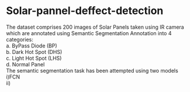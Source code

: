 # Solar-pannel-deffect-detection

The dataset comprises 200 images of Solar Panels taken using IR camera
which are annotated using Semantic Segmentation Annotation into 4
categories:  
a. ByPass Diode (BP)  
b. Dark Hot Spot (DHS)  
c. Light Hot Spot (LHS)  
d. Normal Panel  
The semantic segmentation task has been attempted using two models  
i)FCN  
ii)  

